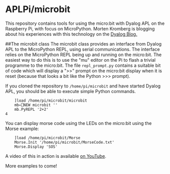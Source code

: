 # APLPi/microbit
This repository contains tools for using the micro:bit with Dyalog APL
on the Raspberry Pi, with focus on MicroPython. Morten Kromberg is blogging about his experiences with this technology on the [Dyalog Blog.](http://www.dyalog.com/blog/2017/01/raspberry-apl-pi-and-python-on-the-microbit-2/)

##The microbit class
The microbit class provides an interface from Dyalog APL to the MicroPython
REPL, using serial communications. The interface relies on the MicroPython REPL being up and running on the micro:bit. The easiest way to do this is to use the "mu" editor on the Pi to flash a trivial programme to the micro:bit. The file `repl_prompt.py` contains a suitable bit of code which will display a ">>" prompt on the micro:bit display when it is reset (because that looks a bit like the Python >>> prompt).

If you cloned the repository to `/home/pi/microbit` and have started Dyalog APL, you should be able to execute simple Python commands.

        ]load /home/pi/microbit/microbit    
        mb←⎕NEW microbit ''
        mb.PyREPL '2+2'
    4

You can display morse code using the LEDs on the micro:bit using the Morse example:

        ]load /home/pi/microbit/Morse
        Morse.Init '/home/pi/microbit/MorseCode.txt'
        Morse.Display 'SOS'

A video of this in action is available [on YouTube](https://www.youtube.com/watch?v=yfGsSLEifAs).

More examples to come!
